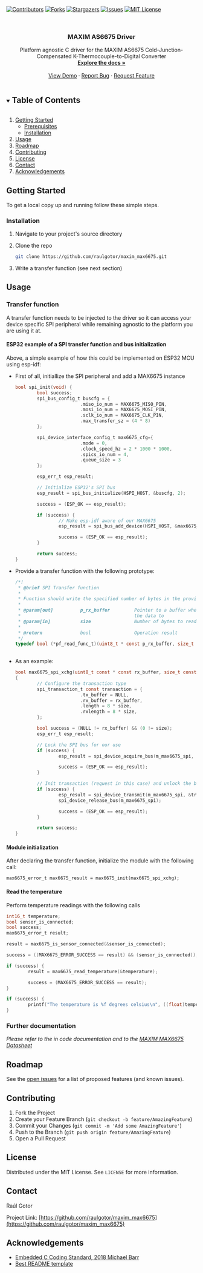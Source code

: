 <!--
*** Thanks for checking out the Best-README-Template. If you have a suggestion
*** that would make this better, please fork the repo and create a pull request
*** or simply open an issue with the tag "enhancement".
*** Thanks again! Now go create something AMAZING! :D
***
***
***
*** To avoid retyping too much info. Do a search and replace for the following:
*** raulgotor, maxim_max6675, twitter_handle, MAXIM AS6675 Driver, Platform agnostic C driver for the MAXIM AS6675 Cold-Junction-Compensated K-Thermocouple-to-Digital Converter
-->



<!-- PROJECT SHIELDS -->
<!--
*** I'm using markdown "reference style" links for readability.
*** Reference links are enclosed in brackets [ ] instead of parentheses ( ).
*** See the bottom of this document for the declaration of the reference variables
*** for contributors-url, forks-url, etc. This is an optional, concise syntax you may use.
*** https://www.markdownguide.org/basic-syntax/#reference-style-links
-->
[![Contributors][contributors-shield]][contributors-url]
[![Forks][forks-shield]][forks-url]
[![Stargazers][stars-shield]][stars-url]
[![Issues][issues-shield]][issues-url]
[![MIT License][license-shield]][license-url]

<!-- PROJECT LOGO -->
<br />
<p align="center">
  <a href="https://github.com/raulgotor/maxim_max6675">
    <!img src="images/logo.png" alt="Logo" width="80" height="80">
  </a>

<h3 align="center">MAXIM AS6675 Driver</h3>

  <p align="center">
    Platform agnostic C driver for the MAXIM AS6675 Cold-Junction-Compensated K-Thermocouple-to-Digital Converter
    <br />
    <a href="https://github.com/raulgotor/maxim_max6675"><strong>Explore the docs »</strong></a>
    <br />
    <br />
    <a href="https://github.com/raulgotor/maxim_max6675">View Demo</a>
    ·
    <a href="https://github.com/raulgotor/maxim_max6675/issues">Report Bug</a>
    ·
    <a href="https://github.com/raulgotor/maxim_max6675/issues">Request Feature</a>
  </p>

<!-- TABLE OF CONTENTS -->
<details open="open">
  <summary><h2 style="display: inline-block">Table of Contents</h2></summary>
  <ol>
    <li>
      <a href="#getting-started">Getting Started</a>
      <ul>
        <li><a href="#prerequisites">Prerequisites</a></li>
        <li><a href="#installation">Installation</a></li>
      </ul>
    </li>
    <li><a href="#usage">Usage</a></li>
    <li><a href="#roadmap">Roadmap</a></li>
    <li><a href="#contributing">Contributing</a></li>
    <li><a href="#license">License</a></li>
    <li><a href="#contact">Contact</a></li>
    <li><a href="#acknowledgements">Acknowledgements</a></li>
  </ol>
</details>



<!-- ABOUT THE PROJECT
## About The Project

[![Product Name Screen Shot][product-screenshot]](https://example.com)

Here's a blank template to get started:
**To avoid retyping too much info. Do a search and replace with your text editor for the following:**
`raulgotor`, `maxim_max6675`, `twitter_handle`, `MAXIM AS6675 Driver`, `Platform agnostic C driver for the MAXIM AS6675 Cold-Junction-Compensated K-Thermocouple-to-Digital Converter`


### Built With

* []()
* []()
* []()

-->

<!-- GETTING STARTED -->
## Getting Started

To get a local copy up and running follow these simple steps.

### Installation

1. Navigate to your project's source directory

2. Clone the repo
   ```sh
   git clone https://github.com/raulgotor/maxim_max6675.git
   ```
3. Write a transfer function (see next section)


<!-- USAGE EXAMPLES -->
## Usage

### Transfer function

A transfer function needs to be injected to the driver so it can access your device
specific SPI peripheral while remaining agnostic to the platform you are using it at.

#### ESP32 example of a SPI transfer function and bus initialization

Above, a simple example of how this could be implemented
on ESP32 MCU using esp-idf:

- First of all, initiallize the SPI peripheral and add a MAX6675 instance
  ```c
  bool spi_init(void) {
          bool success;
          spi_bus_config_t buscfg = {
                          .miso_io_num = MAX6675_MISO_PIN,
                          .mosi_io_num = MAX6675_MOSI_PIN,
                          .sclk_io_num = MAX6675_CLK_PIN,
                          .max_transfer_sz = (4 * 8)
          };
  
          spi_device_interface_config_t max6675_cfg={
                          .mode = 0,
                          .clock_speed_hz = 2 * 1000 * 1000,
                          .spics_io_num = 4,
                          .queue_size = 3
          };

          esp_err_t esp_result;

          // Initialize ESP32's SPI bus
          esp_result = spi_bus_initialize(HSPI_HOST, &buscfg, 2);

          success = (ESP_OK == esp_result);

          if (success) {
                  // Make esp-idf aware of our MAX6675
                  esp_result = spi_bus_add_device(HSPI_HOST, &max6675_cfg, &m_max6675_spi);
  
                  success = (ESP_OK == esp_result);
          }

          return success;
  }
  ```
- Provide a transfer function with the following prototype:

  ```c 
  /*!
   * @brief SPI Transfer function
   * 
   * Function should write the specified number of bytes in the provided buffer
   * 
   * @param[out]          p_rx_buffer         Pointer to a buffer where to read
   *                                          the data to
   * @param[in]           size                Number of bytes to read
   * 
   * @return              bool                Operation result
   */
  typedef bool (*pf_read_func_t)(uint8_t * const p_rx_buffer, size_t const size);
   
   ```
  
- As an example:

  ```c
  bool max6675_spi_xchg(uint8_t const * const rx_buffer, size_t const size)
  {
          // Configure the transaction type
          spi_transaction_t const transaction = {
                          .tx_buffer = NULL,
                          .rx_buffer = rx_buffer,
                          .length = 8 * size,
                          .rxlength = 8 * size,
          };

          bool success = (NULL != rx_buffer) && (0 != size);
          esp_err_t esp_result;

          // Lock the SPI bus for our use
          if (success) {
                  esp_result = spi_device_acquire_bus(m_max6675_spi, portMAX_DELAY);
  
                  success = (ESP_OK == esp_result);
          }

          // Init transaction (request in this case) and unlock the bus at the end
          if (success) {
                  esp_result = spi_device_transmit(m_max6675_spi, &transaction);
                  spi_device_release_bus(m_max6675_spi);
  
                  success = (ESP_OK == esp_result);
          }

          return success;
  }
  
  ```
  
#### Module initialization

After declaring the transfer function, initialize the module with the following call:

```
max6675_error_t max6675_result = max6675_init(max6675_spi_xchg);
```
  
#### Read the temperature

Perform temperature readings with the following calls

```c
int16_t temperature;
bool sensor_is_connected;
bool success;
max6675_error_t result;

result = max6675_is_sensor_connected(&sensor_is_connected);

success = ((MAX6675_ERROR_SUCCESS == result) && (sensor_is_connected));

if (success) {
        result = max6675_read_temperature(&temperature);

        success = (MAX6675_ERROR_SUCCESS == result);
}

if (success) {
        printf("The temperature is %f degrees celsius\n", ((float)temperature)/100);
}
```
### Further documentation

_Please refer to the in code documentation and to the [MAXIM MAX6675 Datasheet](https://datasheets.maximintegrated.com/en/ds/MAX6675.pdf)_



<!-- ROADMAP -->
## Roadmap

See the [open issues](https://github.com/raulgotor/maxim_max6675/issues) for a list of proposed features (and known issues).



<!-- CONTRIBUTING -->
## Contributing

1. Fork the Project
2. Create your Feature Branch (`git checkout -b feature/AmazingFeature`)
3. Commit your Changes (`git commit -m 'Add some AmazingFeature'`)
4. Push to the Branch (`git push origin feature/AmazingFeature`)
5. Open a Pull Request



<!-- LICENSE -->
## License

Distributed under the MIT License. See `LICENSE` for more information.



<!-- CONTACT -->
## Contact

Raúl Gotor

Project Link: [https://github.com/raulgotor/maxim_max6675](https://github.com/raulgotor/maxim_max6675)


<!-- ACKNOWLEDGEMENTS -->
## Acknowledgements

* [Embedded C Coding Standard, 2018 Michael Barr](https://barrgroup.com/sites/default/files/barr_c_coding_standard_2018.pdf)
* [Best README template](https://github.com/othneildrew/Best-README-Template)


<!-- MARKDOWN LINKS & IMAGES -->
<!-- https://www.markdownguide.org/basic-syntax/#reference-style-links -->
[contributors-shield]: https://img.shields.io/github/contributors/raulgotor/maxim_max6675.svg?style=for-the-badge
[contributors-url]: https://github.com/raulgotor/maxim_max6675/graphs/contributors
[forks-shield]: https://img.shields.io/github/forks/raulgotor/maxim_max6675.svg?style=for-the-badge
[forks-url]: https://github.com/raulgotor/maxim_max6675/network/members
[stars-shield]: https://img.shields.io/github/stars/raulgotor/maxim_max6675.svg?style=for-the-badge
[stars-url]: https://github.com/raulgotor/maxim_max6675/stargazers
[issues-shield]: https://img.shields.io/github/issues/raulgotor/maxim_max6675.svg?style=for-the-badge
[issues-url]: https://github.com/raulgotor/maxim_max6675/issues
[license-shield]: https://img.shields.io/github/license/raulgotor/maxim_max6675.svg?style=for-the-badge
[license-url]: https://github.com/raulgotor/maxim_max6675/blob/master/LICENSE.txt
[linkedin-shield]: https://img.shields.io/badge/-LinkedIn-black.svg?style=for-the-badge&logo=linkedin&colorB=555
[linkedin-url]: https://linkedin.com/in/raulgotor